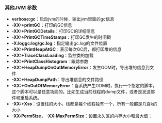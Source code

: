 ###  其他JVM 参数

- **verbose:gc**：启动jvm的时候，输出jvm里面的gc信息
- **-XX:+printGC**：打印的GC信息
- **-XX:+PrintGCDetails**：打印GC的详细信息
- **-XX:+PrintGCTimeStamps**：打印GC发生的时间戳
- **-X:loggc:log/gc.log**：指定输出gc.log的文件位置
- **-XX:+PrintHeapAtGC**：表示每次GC后，都打印堆的信息
- **-XX:+TraceClassLoading**：监控类的加载
- **-XX:+PrintClassHistogram**：跟踪参数
- **-XX:+HeapDumpOnOutMemoryError**：发生OOM时，导出堆的信息到文件
- **-XX:+HeapDumpPath**：导出堆信息的文件路径
- **-XX:+OnOutOfMemoryError**：当系统产生OOM时，执行一个指定的脚本，这个脚本可以是任意功能的。比如生成当前线程的dump文件，或者是发送邮件和重启系统。
- **-XX:+Xss**：设置栈的大小。栈都是每个线程独有一个，所有一般都是几百k的大小
- **-XX:PermSize， -XX:MaxPermSize**：设置永久区的内存大小和最大值；
